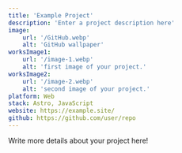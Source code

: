 ```yaml
---
title: 'Example Project'
description: 'Enter a project description here'
image:
    url: '/GitHub.webp'
    alt: 'GitHub wallpaper'
worksImage1:
    url: '/image-1.webp'
    alt: 'first image of your project.'
worksImage2:
    url: '/image-2.webp'
    alt: 'second image of your project.'
platform: Web
stack: Astro, JavaScript
website: https://example.site/
github: https://github.com/user/repo
---
```


Write more details about your project here!